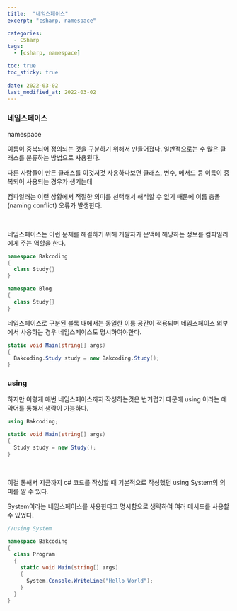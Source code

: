 ```yaml
---
title:  "네임스페이스"
excerpt: "csharp, namespace"

categories:
  - CSharp
tags:
  - [csharp, namespace]

toc: true
toc_sticky: true
 
date: 2022-03-02 
last_modified_at: 2022-03-02
---
```


### 네임스페이스

namespace

이름이 중복되어 정의되는 것을 구분하기 위해서 만들어졌다. 일반적으로는 수 많은 클래스를 분류하는 방법으로 사용된다. 

다른 사람들이 만든 클래스를 이것저것 사용하다보면 클래스, 변수, 메서드 등 이름이 중복되어 사용되는 경우가 생기는데  

컴파일러는 이런 상황에서 적절한 의미를 선택해서 해석할 수 없기 때문에 이름 충돌(naming conflict) 오류가 발생한다.

<br>

네임스페이스는 이런 문제를 해결하기 위해 개발자가 문맥에 해당하는 정보를 컴파일러에게 주는 역할을 한다. 

```cs
namespace Bakcoding
{
  class Study{}
}

namespace Blog
{
  class Study{}
}
```

네임스페이스로 구분된 블록 내에서는 동일한 이름 공간이 적용되며 네임스페이스 외부에서 사용하는 경우 네임스페이스도 명시하여야한다.

```cs
static void Main(string[] args)
{
  Bakcoding.Study study = new Bakcoding.Study();
}
```

### using

하지만 이렇게 매번 네임스페이스까지 작성하는것은 번거럽기 때문에 using 이라는 예약어를 통해서 생략이 가능하다. 

```cs
using Bakcoding;

static void Main(string[] args)
{
  Study study = new Study();
}
```

<br>

이걸 통해서 지금까지 c# 코드를 작성할 때 기본적으로 작성했던 using System의 의미를 알 수 있다. 

System이라는 네임스페이스를 사용한다고 명시함으로 생략하여 여러 메서드를 사용할 수 있었다. 

```cs
//using System

namespace Bakcoding
{
  class Program
  {
    static void Main(string[] args)
    {
      System.Console.WriteLine("Hello World");
    }
  }
}
```